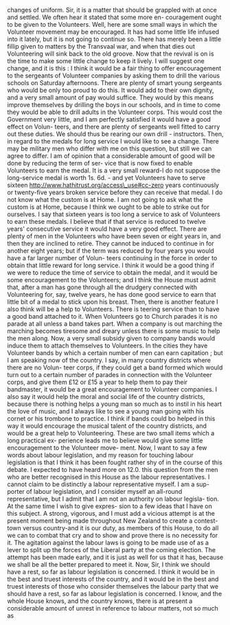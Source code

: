 changes of uniform. Sir, it is a matter that should be grappled with at once and settled. We often hear it stated that some more en- couragement ought to be given to the Volunteers. Well, here are some small ways in which the Volunteer movement may be encouraged. It has had some little life infused into it lately, but it is not going to continue so. There has merely been a little fillip given to matters by the Transvaal war, and when that dies out Volunteering will sink back to the old groove. Now that the revival is on is the time to make some little change to keep it lively. I will suggest one change, and it is this : I think it would be a fair thing to offer encouragement to the sergeants of Volunteer companies by asking them to drill the various schools on Saturday afternoons. There are plenty of smart young sergeants who would be only too proud to do this. It would add to their own dignity, and a very small amount of pay would suffice. They would by this means improve themselves by drilling the boys in our schools, and in time to come they would be able to drill adults in the Volunteer corps. This would cost the Government very little, and I am perfectly satisfied it would have a good effect on Volun- teers, and there are plenty of sergeants well fitted to carry out these duties. We should thus be rearing our own drill - instructors. Then, in regard to the medals for long service I would like to see a change. There may be military men who differ with me on this question, but still we can agree to differ. I am of opinion that a considerable amount of good will be done by reducing the term of ser- vice that is now fixed to enable Volunteers to earn the medal. It is a very small reward-I do not suppose the long-service medal is worth 1s. 6d. - and yet Volunteers have to serve sixteen http://www.hathitrust.org/access\_use#cc-zero years continuously or twenty-five years broken service before they can receive that medal. I do not know what the custom is at Home. I am not going to ask what the custom is at Home, because I think we ought to be able to strike out for ourselves. I say that sixteen years is too long a service to ask of Volunteers to earn these medals. I believe that if that service is reduced to twelve years' consecutive service it would have a very good effect. There are plenty of men in the Volunteers who have been seven or eight years in, and then they are inclined to retire. They cannot be induced to continue in for another eight years; but if the term was reduced by four years you would have a far larger number of Volun- teers continuing in the force in order to obtain that little reward for long service. I think it would be a good thing if we were to reduce the time of service to obtain the medal, and it would be some encouragement to the Volunteers; and I think the House must admit that, after a man has gone through all the drudgery connected with Volunteering for, say, twelve years, he has done good service to earn that little bit of a medal to stick upon his breast. Then, there is another feature I also think will be a help to Volunteers. There is teering service than to have a good band attached to it. When Volunteers go to Church parades it is no parade at all unless a band takes part. When a company is out marching the marching becomes tiresome and dreary unless there is some music to help the men along. Now, a very small subsidy given to company bands would induce them to attach themselves to Volunteers. In the cities they have Volunteer bands by which a certain number of men can earn capitation ; but I am speaking now of the country. I say, in many country districts where there are no Volun- teer corps, if they could get a band formed which would turn out to a certain number of parades in connection with the Volunteer corps, and give them £12 or £15 a year to help them to pay their bandmaster, it would be a great encouragement to Volunteer companies. I also say it would help the moral and social life of the country districts, because there is nothing helps a young man so much as to instil in his heart the love of music, and I always like to see a young man going with his cornet or his trombone to practice. I think if bands could bo helped in this way it would encourage the musical talent of the country districts, and would be a great help to Volunteering. These are two small items which a long practical ex- perience leads me to believe would give some little encouragement to the Volunteer move- ment. Now, I want to say a few words about labour legislation, and my reason for touching labour legislation is that I think it has been fought rather shy of in the course of this debate. I expected to have heard more on 12.0. this question from the men who are better recognised in this House as the labour representatives. I cannot claim to be distinctly a labour representative myself. I am a sup- porter of labour legislation, and I consider myself an all-round representative, but I admit that I am not an authority on labour legisla- tion. At the same time I wish to give expres- sion to a few ideas that I have on this subject. A strong, vigorous, and I must add a vicious attempt is at the present moment being made throughout New Zealand to create a contest- town versus country-and it is our duty, as members of this House, to do all we can to combat that cry and to show and prove there is no necessity for it. The agitation against the labour laws is going to be made use of as a lever to split up the forces of the Liberal party at the coming election. The attempt has been made early, and it is just as well for us that it has, because we shall be all the better prepared to meet it. Now, Sir, I think we should have a rest, so far as labour legislation is concerned. I think it would be in the best and truest interests of the country, and it would be in the best and truest interests of those who consider themselves the labour party that we should have a rest, so far as labour legislation is concerned. I know, and the whole House knows, and the country knows, there is at present a considerable amount of unrest in reference to labour matters, not so much as 